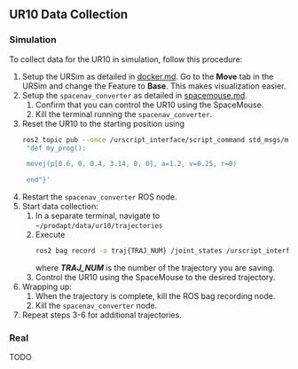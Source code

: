 ## UR10 Data Collection

### Simulation
To collect data for the UR10 in simulation, follow this procedure:
1. Setup the URSim as detailed in [docker.md](./docker.md). Go to the **Move** tab in the URSim and change the Feature to **Base**. This makes visualization easier.
2. Setup the `spacenav_converter` as detailed in [spacemouse.md](./spacemouse.md).
   1. Confirm that you can control the UR10 using the SpaceMouse.
   2. Kill the terminal running the `spacenav_converter`.
3. Reset the UR10 to the starting position using
   ```bash
   ros2 topic pub --once /urscript_interface/script_command std_msgs/msg/String '{data:
    "def my_prog():

    movej(p[0.6, 0, 0.4, 3.14, 0, 0], a=1.2, v=0.25, r=0)

    end"}'
    ```
4. Restart the `spacenav_converter` ROS node.
5. Start data collection:
   1. In a separate terminal, navigate to `~/prodapt/data/ur10/trajectories`
   2. Execute
        ```bash
        ros2 bag record -o traj{TRAJ_NUM} /joint_states /urscript_interface/script_command
        ```
      where ***TRAJ_NUM*** is the number of the trajectory you are saving.
   3. Control the UR10 using the SpaceMouse to the desired trajectory.
6. Wrapping up:
   1. When the trajectory is complete, kill the ROS bag recording node.
   2. Kill the `spacenav_converter` node.
7. Repeat steps 3-6 for additional trajectories.


### Real
TODO
